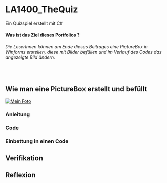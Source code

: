 # LA1400_TheQuiz
Ein Quizspiel erstellt mit C#

#### Was ist das Ziel dieses Portfolios ?
###### Die LeserInnen können am Ende dieses Beitrages eine PictureBox in Winforms erstellen, diese mit Bilder befüllen und im Verlauf des Codes das angezeigte Bild ändern.
<br>

## Wie man eine PictureBox erstellt und befüllt

[![Mein Foto](http://img.youtube.com/vi/4MSXQ1RMtw/.jpg)](https://youtu.be/_4MSXQ1RMtw)


### Anleitung







### Code

 
### Einbettung in einen Code


## Verifikation


## Reflexion

